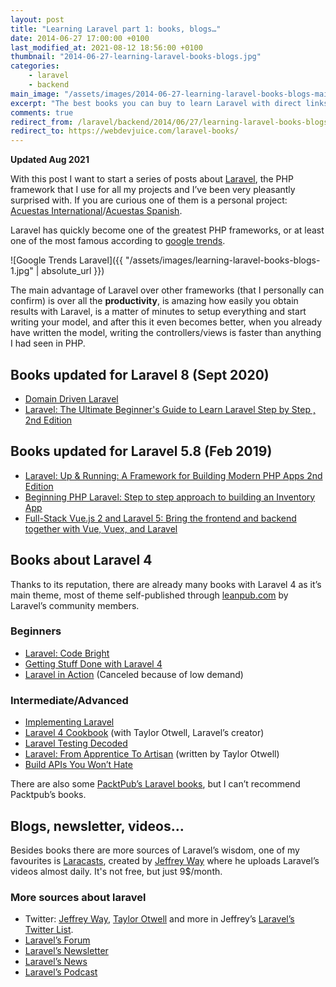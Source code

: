 ```yaml
---
layout: post
title: "Learning Laravel part 1: books, blogs…"
date: 2014-06-27 17:00:00 +0100
last_modified_at: 2021-08-12 18:56:00 +0100
thumbnail: "2014-06-27-learning-laravel-books-blogs.jpg"
categories:
    - laravel
    - backend
main_image: "/assets/images/2014-06-27-learning-laravel-books-blogs-main.jpg"
excerpt: "The best books you can buy to learn Laravel with direct links, updated Aug 2021."
comments: true
redirect_from: /laravel/backend/2014/06/27/learning-laravel-books-blogs.html
redirect_to: https://webdevjuice.com/laravel-books/
---
```


**Updated Aug 2021**

With this post I want to start a series of posts about [Laravel](https://laravel.com/), the PHP framework that I use for all my projects and I’ve been very pleasantly surprised with. If you are curious one of them is a personal project: [Acuestas International](https://acuestas.com)/[Acuestas Spanish](https://acuestas.es/).

Laravel has quickly become one of the greatest PHP frameworks, or at least one of the most famous according to [google trends](http://google.com/trends).

![Google Trends Laravel]({{ "/assets/images/learning-laravel-books-blogs-1.jpg" | absolute_url }})

The main advantage of Laravel over other frameworks (that I personally can confirm) is over all the **productivity**, is amazing how easily you obtain results with Laravel, is a matter of minutes to setup everything and start writing your model, and after this it even becomes better, when you already have written the model, writing the controllers/views is faster than anything I had seen in PHP.

## Books updated for Laravel 8 (Sept 2020)
* [Domain Driven Laravel](https://www.amazon.com/Domain-Driven-Laravel-Learn-Implement-Design-ebook/dp/B08M3P5Y75/?tag=usmooontes-20)
* [Laravel: The Ultimate Beginner's Guide to Learn Laravel Step by Step , 2nd Edition](https://www.amazon.com/Laravel-Ultimate-Beginners-Guide-Learn/dp/B08M1QXWS7/?tag=usmooontes-20)

## Books updated for Laravel 5.8 (Feb 2019)
* [Laravel: Up & Running: A Framework for Building Modern PHP Apps 2nd Edition](https://www.amazon.com/Laravel-Running-Framework-Building-Modern/dp/1492041211/?tag=usmooontes-20)
* [Beginning PHP Laravel: Step to step approach to building an Inventory App](https://www.amazon.com/dp/B0863V38Y5?tag=usmooontes-20)
* [Full-Stack Vue.js 2 and Laravel 5: Bring the frontend and backend together with Vue, Vuex, and Laravel](https://www.amazon.com/Full-Stack-Vue-js-Laravel-frontend-together-dp-1788299582/dp/1788299582/?tag=usmooontes-20)

## Books about Laravel 4

Thanks to its reputation, there are already many books with Laravel 4 as it’s main theme, most of theme self-published through [leanpub.com](http://leanpub.com/) by Laravel’s community members.

### Beginners

* [Laravel: Code Bright](https://leanpub.com/codebright)
* [Getting Stuff Done with Laravel 4](https://leanpub.com/gettingstuffdonelaravel)
* [Laravel in Action](http://www.manning.com/surguy/) (Canceled because of low demand)

### Intermediate/Advanced

* [Implementing Laravel](https://leanpub.com/implementinglaravel)
* [Laravel 4 Cookbook](https://leanpub.com/laravel4cookbook) (with Taylor Otwell, Laravel’s creator)
* [Laravel Testing Decoded](https://leanpub.com/laravel-testing-decoded)
* [Laravel: From Apprentice To Artisan](https://leanpub.com/laravel) (written by Taylor Otwell)
* [Build APIs You Won’t Hate](https://leanpub.com/build-apis-you-wont-hate)

There are also some [PacktPub’s Laravel books](http://www.amazon.com/s/ref=nb_sb_noss?url=search-alias%3Dstripbooks&field-keywords=Laravel&tag=usmooontes-20), but I can’t recommend Packtpub’s books.

## Blogs, newsletter, videos…

Besides books there are more sources of Laravel’s wisdom, one of my favourites is [Laracasts](http://laracasts.com/), created by [Jeffrey Way](https://twitter.com/jeffrey_way) where he uploads Laravel’s videos almost daily. It's not free, but just 9$/month.

### More sources about laravel

* Twitter: [Jeffrey Way](https://twitter.com/jeffrey_way), [Taylor Otwell](https://twitter.com/taylorotwell) and more in Jeffrey’s [Laravel’s Twitter List](https://twitter.com/jeffrey_way/lists/laravel-peeps).
* [Laravel’s Forum](http://laravel.io/forum)
* [Laravel’s Newsletter](http://laravelweekly.com/)
* [Laravel’s News](http://laravel-news.com/)
* [Laravel’s Podcast](https://itunes.apple.com/es/podcast/laravel.io-podcast/id653204183?mt=2)
